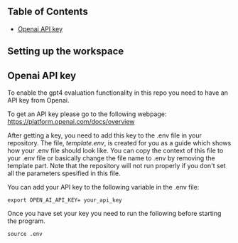 ## Table of Contents
- [Openai API key](#openai-api-key)

## Setting up the workspace
<a name="openai-API-key"></a>
## Openai API key
To enable the gpt4 evaluation functionality in this repo you need to have an API key from Openai.

To get an API key please go to the following webpage: https://platform.openai.com/docs/overview

After getting a key, you need to add this key to the .env file in your repository. The file, *template.env*, is created for you as a guide which shows how your .env file should look like. You can copy the context of this file to your .env file or basically change the file name to .env by removing the template part. Note that the repository will not run properly if you don't set all the parameters spesified in this file.

You can add your API key to the following variable in the .env file:

```shell
export OPEN_AI_API_KEY= your_api_key
```

Once you have set your key you need to run the following before starting the program.

```shell
source .env 
```

